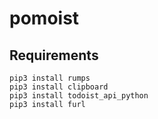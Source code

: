 # pomoist

## Requirements

```shell
pip3 install rumps
pip3 install clipboard
pip3 install todoist_api_python
pip3 install furl
```
